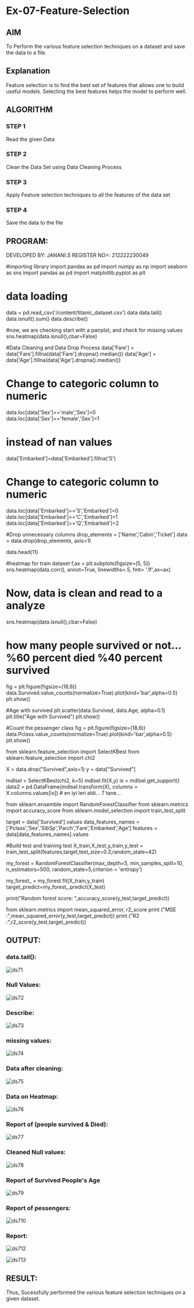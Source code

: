 # Ex-07-Feature-Selection
## AIM
To Perform the various feature selection techniques on a dataset and save the data to a file. 

## Explanation
Feature selection is to find the best set of features that allows one to build useful models.
Selecting the best features helps the model to perform well. 

## ALGORITHM
### STEP 1
Read the given Data
### STEP 2
Clean the Data Set using Data Cleaning Process
### STEP 3
Apply Feature selection techniques to all the features of the data set
### STEP 4
Save the data to the file


## PROGRAM:

DEVELOPED BY: JANANI.S
REGISTER NO>: 212222230049


#importing library
import pandas as pd
import numpy as np
import seaborn as sns
import pandas as pd
import matplotlib.pyplot as plt

# data loading
data = pd.read_csv('/content/titanic_dataset.csv')
data
data.tail()
data.isnull().sum()
data.describe()

#now, we are checking start with a pairplot, and check for missing values
sns.heatmap(data.isnull(),cbar=False)

#Data Cleaning and Data Drop Process
data['Fare'] = data['Fare'].fillna(data['Fare'].dropna().median())
data['Age'] = data['Age'].fillna(data['Age'].dropna().median())

# Change to categoric column to numeric
data.loc[data['Sex']=='male','Sex']=0
data.loc[data['Sex']=='female','Sex']=1

# instead of nan values
data['Embarked']=data['Embarked'].fillna('S')

# Change to categoric column to numeric
data.loc[data['Embarked']=='S','Embarked']=0
data.loc[data['Embarked']=='C','Embarked']=1
data.loc[data['Embarked']=='Q','Embarked']=2

#Drop unnecessary columns
drop_elements = ['Name','Cabin','Ticket']
data = data.drop(drop_elements, axis=1)

data.head(11)

#heatmap for train dataset
f,ax = plt.subplots(figsize=(5, 5))
sns.heatmap(data.corr(), annot=True, linewidths=.5, fmt= '.1f',ax=ax)

# Now, data is clean and read to a analyze
sns.heatmap(data.isnull(),cbar=False)

# how many people survived or not... %60 percent died %40 percent survived
fig = plt.figure(figsize=(18,6))
data.Survived.value_counts(normalize=True).plot(kind='bar',alpha=0.5)
plt.show()

#Age with survived
plt.scatter(data.Survived, data.Age, alpha=0.1)
plt.title("Age with Survived")
plt.show()

#Count the pessenger class
fig = plt.figure(figsize=(18,6))
data.Pclass.value_counts(normalize=True).plot(kind='bar',alpha=0.5)
plt.show()

from sklearn.feature_selection import SelectKBest
from sklearn.feature_selection import chi2

X = data.drop("Survived",axis=1)
y = data["Survived"]

mdlsel = SelectKBest(chi2, k=5)
mdlsel.fit(X,y)
ix = mdlsel.get_support()
data2 = pd.DataFrame(mdlsel.transform(X), columns = X.columns.values[ix]) # en iyi leri aldi... 7 tane...

from sklearn.ensemble import RandomForestClassifier
from sklearn.metrics import accuracy_score
from sklearn.model_selection import train_test_split

target = data['Survived'].values
data_features_names = ['Pclass','Sex','SibSp','Parch','Fare','Embarked','Age']
features = data[data_features_names].values

#Build test and training test
X_train,X_test,y_train,y_test = train_test_split(features,target,test_size=0.3,random_state=42)

my_forest = RandomForestClassifier(max_depth=5, min_samples_split=10, n_estimators=500, random_state=5,criterion = 'entropy')


my_forest_ = my_forest.fit(X_train,y_train)
target_predict=my_forest_.predict(X_test)

print("Random forest score: ",accuracy_score(y_test,target_predict))

from sklearn.metrics import mean_squared_error, r2_score
print ("MSE    :",mean_squared_error(y_test,target_predict))
print ("R2     :",r2_score(y_test,target_predict))


## OUTPUT:
### data.tail():
![ds71](https://github.com/SASIDEVIvenaram/Ex-07-Feature-Selection/assets/118707332/02f8f580-3780-40e1-b804-191fa125e0bf)
### Null Values:
![ds72](https://github.com/SASIDEVIvenaram/Ex-07-Feature-Selection/assets/118707332/05a88478-7db3-468a-aa00-74749b3c1557)
### Describe:
![ds73](https://github.com/SASIDEVIvenaram/Ex-07-Feature-Selection/assets/118707332/2698167c-c887-497a-943a-804a8b452078)
### missing values:

![ds74](https://github.com/SASIDEVIvenaram/Ex-07-Feature-Selection/assets/118707332/861220c1-de5f-4cca-8e88-9476f8f1b4cf)
### Data after cleaning:
![ds75](https://github.com/SASIDEVIvenaram/Ex-07-Feature-Selection/assets/118707332/049d0d1e-69ba-4b80-88ac-0dcf12405eeb)
### Data on Heatmap:
![ds76](https://github.com/SASIDEVIvenaram/Ex-07-Feature-Selection/assets/118707332/661435db-813b-4217-96a8-74b5793e8bc5)

### Report of (people survived & Died):
![ds77](https://github.com/SASIDEVIvenaram/Ex-07-Feature-Selection/assets/118707332/e155a502-3bc5-4475-96d9-9f38eef992f2)
### Cleaned Null values:
![ds78](https://github.com/SASIDEVIvenaram/Ex-07-Feature-Selection/assets/118707332/8cd2b168-8efa-4502-a68f-809d2359bbc1)
### Report of Survived People's Age
![ds79](https://github.com/SASIDEVIvenaram/Ex-07-Feature-Selection/assets/118707332/f3a33d25-64f3-4e25-8e76-b6b1d786a89e)
### Report of pessengers:
![ds710](https://github.com/SASIDEVIvenaram/Ex-07-Feature-Selection/assets/118707332/20adfe2d-3dbe-452d-8918-cf8324591ec1)
### Report:

![ds712](https://github.com/SASIDEVIvenaram/Ex-07-Feature-Selection/assets/118707332/97844d01-95aa-4637-9a18-128e313fd08c)

![ds713](https://github.com/SASIDEVIvenaram/Ex-07-Feature-Selection/assets/118707332/0c49c827-f57d-4831-ab03-6aa867e1d5a7)

## RESULT:

Thus, Sucessfully performed the various feature selection techniques on a given dataset.
